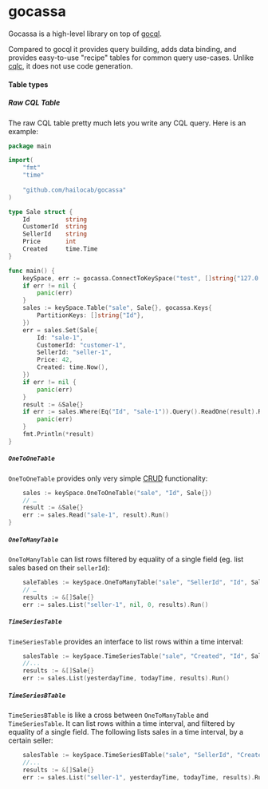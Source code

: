 gocassa
=======

Gocassa is a high-level library on top of [gocql](https://github.com/gocql/gocql).

Compared to gocql it provides query building, adds data binding, and provides easy-to-use "recipe" tables for common query use-cases. Unlike [cqlc](https://github.com/relops/cqlc), it does not use code generation.

#### Table types

##### Raw CQL Table

The raw CQL table pretty much lets you write any CQL query. Here is an example:

```go
package main

import(
    "fmt"
    "time"
    
    "github.com/hailocab/gocassa"
)

type Sale struct {
    Id          string
    CustomerId  string
    SellerId    string
    Price       int
    Created     time.Time
}

func main() {
    keySpace, err := gocassa.ConnectToKeySpace("test", []string{"127.0.0.1"}, "", "")
    if err != nil {
        panic(err)
    }
    sales := keySpace.Table("sale", Sale{}, gocassa.Keys{
        PartitionKeys: []string{"Id"},
    })
    err = sales.Set(Sale{
        Id: "sale-1",
        CustomerId: "customer-1",
        SellerId: "seller-1",
        Price: 42,
        Created: time.Now(),
    })
    if err != nil {
        panic(err)
    }
    result := &Sale{}
    if err := sales.Where(Eq("Id", "sale-1")).Query().ReadOne(result).Run(); err != nil {
        panic(err)
    }
    fmt.Println(*result)
}
```

##### `OneToOneTable`

`OneToOneTable` provides only very simple [CRUD](http://en.wikipedia.org/wiki/Create,_read,_update_and_delete) functionality:

```go
    sales := keySpace.OneToOneTable("sale", "Id", Sale{})
    // …
    result := &Sale{}
    err := sales.Read("sale-1", result).Run()
}
```

##### `OneToManyTable`

`OneToManyTable` can list rows filtered by equality of a single field (eg. list sales based on their `sellerId`):

```go
    saleTables := keySpace.OneToManyTable("sale", "SellerId", "Id", Sale{})
    // …
    results := &[]Sale{}
    err := sales.List("seller-1", nil, 0, results).Run()
```

##### `TimeSeriesTable`

`TimeSeriesTable` provides an interface to list rows within a time interval:

```go
    salesTable := keySpace.TimeSeriesTable("sale", "Created", "Id", Sale{})
    //...
    results := &[]Sale{}
    err := sales.List(yesterdayTime, todayTime, results).Run()
```

##### `TimeSeriesBTable`

`TimeSeriesBTable` is like a cross between `OneToManyTable` and `TimeSeriesTable`. It can list rows within a time interval, and filtered by equality of a single field. The following lists sales in a time interval, by a certain seller:

```go
    salesTable := keySpace.TimeSeriesBTable("sale", "SellerId", "Created", "Id", Sale{})
    //...
    results := &[]Sale{}
    err := sales.List("seller-1", yesterdayTime, todayTime, results).Run()
```
